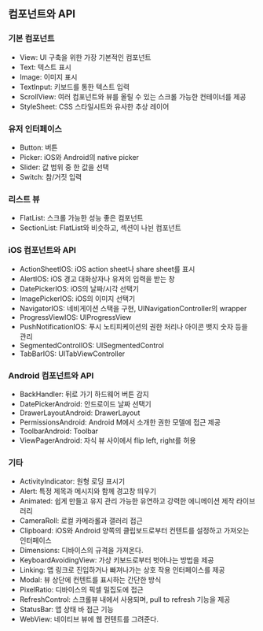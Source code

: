 ## 컴포넌트와 API
### 기본 컴포넌트
- View: UI 구축을 위한 가장 기본적인 컴포넌트
- Text: 텍스트 표시
- Image: 이미지 표시
- TextInput: 키보드를 통한 텍스트 입력
- ScrollView: 여러 컴포넌트와 뷰를 올릴 수 있는 스크롤 가능한 컨테이너를 제공
- StyleSheet: CSS 스타일시트와 유사한 추상 레이어
### 유저 인터페이스
- Button: 버튼
- Picker: iOS와 Android의 native picker
- Slider: 값 범위 중 한 값을 선택
- Switch: 참/거짓 입력
### 리스트 뷰
- FlatList: 스크롤 가능한 성능 좋은 컴포넌트
- SectionList: FlatList와 비슷하고, 섹션이 나뉜 컴포넌트
### iOS 컴포넌트와 API
- ActionSheetIOS: iOS action sheet나 share sheet를 표시
- AlertIOS: iOS 경고 대화상자나 유저의 입력을 받는 창
- DatePickerIOS: iOS의 날짜/시각 선택기
- ImagePickerIOS: iOS의 이미지 선택기
- NavigatorIOS: 네비게이션 스택을 구현, UINavigationController의 wrapper
- ProgressViewIOS: UIProgressView
- PushNotificationIOS: 푸시 노티피케이션의 권한 처리나 아이콘 뱃지 숫자 등을 관리 
- SegmentedControlIOS: UISegmentedControl
- TabBarIOS: UITabViewController
### Android 컴포넌트와 API
- BackHandler: 뒤로 가기 하드웨어 버튼 감지
- DatePickerAndroid: 안드로이드 날짜 선택기
- DrawerLayoutAndroid: DrawerLayout
- PermissionsAndroid: Android M에서 소개한 권한 모델에 접근 제공
- ToolbarAndroid: Toolbar
- ViewPagerAndroid: 자식 뷰 사이에서 flip left, right를 허용
### 기타
- ActivityIndicator: 원형 로딩 표시기
- Alert: 특정 제목과 메시지와 함께 경고창 띄우기
- Animated: 쉽게 만들고 유지 관리 가능한 유연하고 강력한 에니메이션 제작 라이브러리
- CameraRoll: 로컬 카메라롤과 갤러리 접근
- Clipboard: iOS와 Android 양쪽의 클립보드로부터 컨텐트를 설정하고 가져오는 인터페이스
- Dimensions: 디바이스의 규격을 가져온다.
- KeyboardAvoidingView: 가상 키보드로부터 벗어나는 방법을 제공
- Linking: 앱 링크로 진입하거나 빠져나가는 상호 작용 인터페이스를 제공
- Modal: 뷰 상단에 컨텐트를 표시하는 간단한 방식
- PixelRatio: 디바이스의 픽셀 밀집도에 접근
- RefreshControl: 스크롤뷰 내에서 사용되며, pull to refresh 기능을 제공
- StatusBar: 앱 상태 바 접근 기능
- WebView: 네이티브 뷰에 웹 컨텐트를 그려준다.
